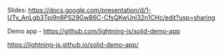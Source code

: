 Slides: https://docs.google.com/presentation/d/1-UTv_AnLgb3Tpj9n8PS29GwB6C-CfsQKwUnl32n1CHc/edit?usp=sharing

Demo app - https://github.com/lightning-js/solid-demo-app

https://lightning-js.github.io/solid-demo-app/

